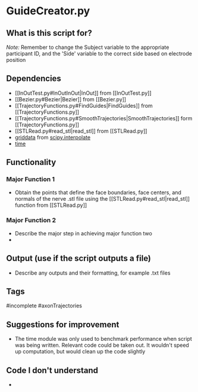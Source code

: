 # GuideCreator.py
## What is this script for?

*Note:* Remember to change the Subject variable to the appropriate participant ID, and the 'Side' variable to the correct side based on electrode position

## Dependencies
- [[InOutTest.py#InOutInOut|InOut]] from [[InOutTest.py]]
- [[Bezier.py#Bezier|Bezier]] from [[Bezier.py]]
- [[TrajectoryFunctions.py#FindGuides|FindGuides]] from [[TrajectoryFunctions.py]]
- [[TrajectoryFunctions.py#SmoothTrajectories|SmoothTrajectories]] form [[TrajectoryFunctions.py]]
- [[STLRead.py#read_stl|read_stl]] from [[STLRead.py]]
- [griddata](https://docs.scipy.org/doc/scipy/reference/generated/scipy.interpolate.griddata.html) from [scipy.interpolate](https://docs.scipy.org/doc/scipy/reference/interpolate.html)
- [time](https://docs.python.org/3/library/time.html)

## Functionality 
### Major Function 1
- Obtain the points that define the face boundaries, face centers, and normals of the nerve .stl file using the [[STLRead.py#read_stl|read_stl]] function from [[STLRead.py]]

### Major Function 2
- Describe the major step in achieving major function two
- 

## Output (use if the script outputs a file)
- Describe any outputs and their formatting, for example .txt files

## Tags
#incomplete #axonTrajectories 

## Suggestions for improvement
- The time module was only used to benchmark performance when script was being written. Relevant code could be taken out. It wouldn't speed up computation, but would clean up the code slightly

## Code I don't understand
- 

